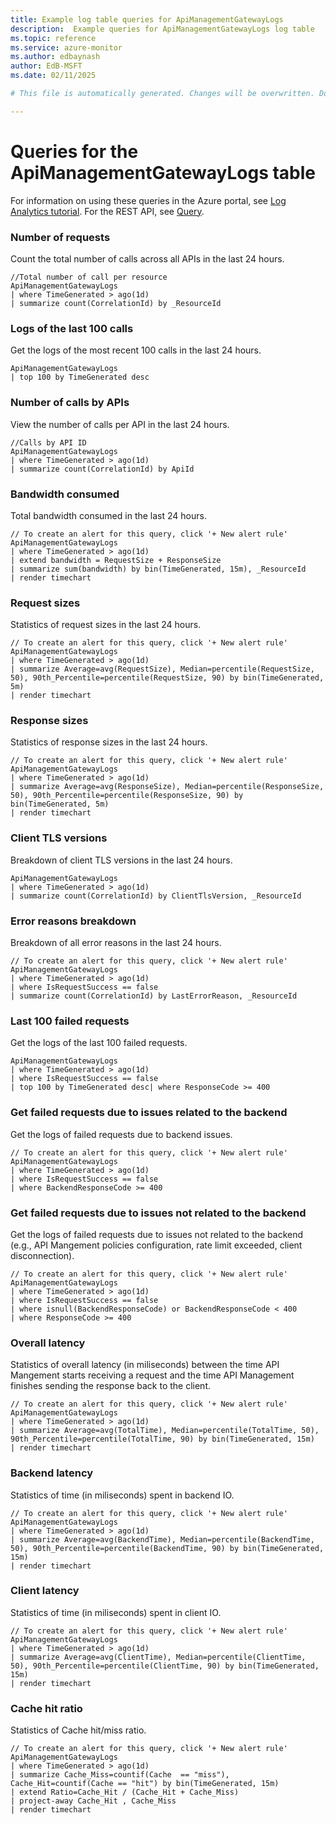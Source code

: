 ```yaml
---
title: Example log table queries for ApiManagementGatewayLogs
description:  Example queries for ApiManagementGatewayLogs log table
ms.topic: reference
ms.service: azure-monitor
ms.author: edbaynash
author: EdB-MSFT
ms.date: 02/11/2025

# This file is automatically generated. Changes will be overwritten. Do not change this file directly. 

---
```


# Queries for the ApiManagementGatewayLogs table

For information on using these queries in the Azure portal, see [Log Analytics tutorial](/azure/azure-monitor/logs/log-analytics-tutorial). For the REST API, see [Query](/rest/api/loganalytics/query).


### Number of requests  


Count the total number of calls across all APIs in the last 24 hours.  

```query
//Total number of call per resource
ApiManagementGatewayLogs
| where TimeGenerated > ago(1d)
| summarize count(CorrelationId) by _ResourceId 
```



### Logs of the last 100 calls  


Get the logs of the most recent 100 calls in the last 24 hours.  

```query
ApiManagementGatewayLogs
| top 100 by TimeGenerated desc 
```



### Number of calls by APIs  


View the number of calls per API in the last 24 hours.  

```query
//Calls by API ID
ApiManagementGatewayLogs
| where TimeGenerated > ago(1d)
| summarize count(CorrelationId) by ApiId
```



### Bandwidth consumed  


Total bandwidth consumed in the last 24 hours.  

```query
// To create an alert for this query, click '+ New alert rule'
ApiManagementGatewayLogs
| where TimeGenerated > ago(1d)
| extend bandwidth = RequestSize + ResponseSize 
| summarize sum(bandwidth) by bin(TimeGenerated, 15m), _ResourceId 
| render timechart 
```



### Request sizes  


Statistics of request sizes in the last 24 hours.  

```query
// To create an alert for this query, click '+ New alert rule'
ApiManagementGatewayLogs
| where TimeGenerated > ago(1d)
| summarize Average=avg(RequestSize), Median=percentile(RequestSize, 50), 90th_Percentile=percentile(RequestSize, 90) by bin(TimeGenerated, 5m) 
| render timechart 
```



### Response sizes  


Statistics of response sizes in the last 24 hours.  

```query
// To create an alert for this query, click '+ New alert rule'
ApiManagementGatewayLogs
| where TimeGenerated > ago(1d)
| summarize Average=avg(ResponseSize), Median=percentile(ResponseSize, 50), 90th_Percentile=percentile(ResponseSize, 90) by bin(TimeGenerated, 5m) 
| render timechart 
```



### Client TLS versions  


Breakdown of client TLS versions in the last 24 hours.  

```query
ApiManagementGatewayLogs
| where TimeGenerated > ago(1d)
| summarize count(CorrelationId) by ClientTlsVersion, _ResourceId 
```



### Error reasons breakdown  


Breakdown of all error reasons in the last 24 hours.  

```query
// To create an alert for this query, click '+ New alert rule'
ApiManagementGatewayLogs
| where TimeGenerated > ago(1d)
| where IsRequestSuccess == false
| summarize count(CorrelationId) by LastErrorReason, _ResourceId
```



### Last 100 failed requests  


Get the logs of the last 100 failed requests.  

```query
ApiManagementGatewayLogs
| where TimeGenerated > ago(1d)
| where IsRequestSuccess == false
| top 100 by TimeGenerated desc| where ResponseCode >= 400
```



### Get failed requests due to issues related to the backend  


Get the logs of failed requests due to backend issues.  

```query
// To create an alert for this query, click '+ New alert rule'
ApiManagementGatewayLogs
| where TimeGenerated > ago(1d)
| where IsRequestSuccess == false
| where BackendResponseCode >= 400
```



### Get failed requests due to issues not related to the backend  


Get the logs of failed requests due to issues not related to the backend (e.g., API Mangement policies configuration, rate limit exceeded, client disconnection).  

```query
// To create an alert for this query, click '+ New alert rule'
ApiManagementGatewayLogs
| where TimeGenerated > ago(1d)
| where IsRequestSuccess == false
| where isnull(BackendResponseCode) or BackendResponseCode < 400
| where ResponseCode >= 400
```



### Overall latency  


Statistics of overall latency (in miliseconds) between the time API Mangement starts receiving a request and the time API Management finishes sending the response back to the client.  

```query
// To create an alert for this query, click '+ New alert rule'
ApiManagementGatewayLogs
| where TimeGenerated > ago(1d)
| summarize Average=avg(TotalTime), Median=percentile(TotalTime, 50), 90th_Percentile=percentile(TotalTime, 90) by bin(TimeGenerated, 15m) 
| render timechart 
```



### Backend latency  


Statistics of time (in miliseconds) spent in backend IO.  

```query
// To create an alert for this query, click '+ New alert rule'
ApiManagementGatewayLogs
| where TimeGenerated > ago(1d)
| summarize Average=avg(BackendTime), Median=percentile(BackendTime, 50), 90th_Percentile=percentile(BackendTime, 90) by bin(TimeGenerated, 15m) 
| render timechart 
```



### Client latency  


Statistics of time (in miliseconds) spent in client IO.  

```query
// To create an alert for this query, click '+ New alert rule'
ApiManagementGatewayLogs
| where TimeGenerated > ago(1d)
| summarize Average=avg(ClientTime), Median=percentile(ClientTime, 50), 90th_Percentile=percentile(ClientTime, 90) by bin(TimeGenerated, 15m) 
| render timechart 
```



### Cache hit ratio  


Statistics of Cache hit/miss ratio.  

```query
// To create an alert for this query, click '+ New alert rule'
ApiManagementGatewayLogs
| where TimeGenerated > ago(1d)
| summarize Cache_Miss=countif(Cache  == "miss"), Cache_Hit=countif(Cache == "hit") by bin(TimeGenerated, 15m)
| extend Ratio=Cache_Hit / (Cache_Hit + Cache_Miss)
| project-away Cache_Hit , Cache_Miss 
| render timechart 
```

